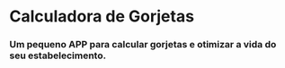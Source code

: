 # Calculadora de Gorjetas
### Um pequeno APP para calcular gorjetas e otimizar a vida do seu estabelecimento.
